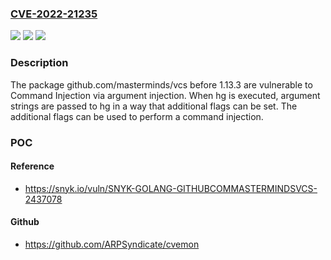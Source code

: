 ### [CVE-2022-21235](https://cve.mitre.org/cgi-bin/cvename.cgi?name=CVE-2022-21235)
![](https://img.shields.io/static/v1?label=Product&message=github.com%2FMasterminds%2Fvcs&color=blue)
![](https://img.shields.io/static/v1?label=Version&message=%3C%201.13.3%20&color=brighgreen)
![](https://img.shields.io/static/v1?label=Vulnerability&message=Command%20Injection&color=brighgreen)

### Description

The package github.com/masterminds/vcs before 1.13.3 are vulnerable to Command Injection via argument injection. When hg is executed, argument strings are passed to hg in a way that additional flags can be set. The additional flags can be used to perform a command injection.

### POC

#### Reference
- https://snyk.io/vuln/SNYK-GOLANG-GITHUBCOMMASTERMINDSVCS-2437078

#### Github
- https://github.com/ARPSyndicate/cvemon

